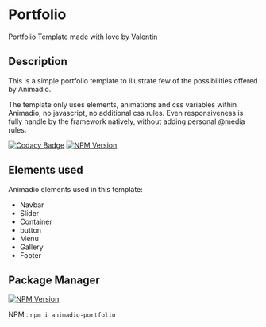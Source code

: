 # Portfolio
Portfolio Template made with love by Valentin

## Description
This is a simple portfolio template to illustrate few of the possibilities offered by 
Animadio.

The template only uses elements, animations and css variables within Animadio, no javascript,
 no additional css rules. Even responsiveness is fully handle by the framework natively,
 without adding personal @media rules.
 
 [![Codacy Badge](https://api.codacy.com/project/badge/Grade/c5bd676aaf864f7e9809442ddf30bf01)](https://www.codacy.com/app/valentinantoin/portfolio?utm_source=github.com&amp;utm_medium=referral&amp;utm_content=valentinantoin/portfolio&amp;utm_campaign=Badge_Grade)
 [![NPM Version](https://img.shields.io/npm/v/animadio-portfolio.svg?label=NPM)](https://www.npmjs.com/package/animadio-portfolio)

 ## Elements used
 
Animadio elements used in this template:
+  Navbar
+  Slider
+  Container
+  button
+  Menu
+  Gallery
+  Footer

## Package Manager

[![NPM Version](https://img.shields.io/npm/v/animadio-portfolio.svg?label=NPM)](https://www.npmjs.com/package/animadio-portfolio)

NPM : `npm i animadio-portfolio`

